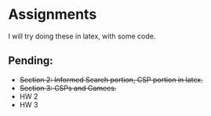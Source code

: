 # Assignments
I will try doing these in latex, with some code.

## Pending:
* ~~Section 2: Informed Search portion, CSP portion in latex.~~
* ~~Section 3: CSPs and Gamees.~~
* HW 2
* HW 3
